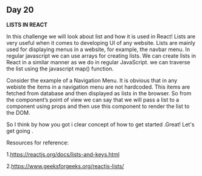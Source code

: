 ## Day 20

**LISTS IN REACT**

In this challenge we will look about list and how it is used in React!
Lists are very useful when it comes to developing UI of any website. Lists are mainly used for
displaying menus in a website, for example, the navbar menu. In regular javascript we can 
use arrays for creating lists. We can create lists in React in a similar manner as we do
in regular JavaScript. we can traverse the list using the javascript map() function.

Consider the example of a Navigation Menu. It is obvious that in any webiste the items
in a navigation menu are not hardcoded. This items are fetched from database and then displayed
as lists in the browser. So from the component’s point of view we can say that we will
pass a list to a component using props and then use this component to render the list to the DOM. 

So I think by how you got i clear concept of how to get started .Great! Let's get going .

Resources for reference:

  1.https://reactjs.org/docs/lists-and-keys.html
  
  2.https://www.geeksforgeeks.org/reactjs-lists/
